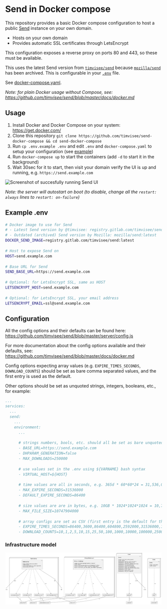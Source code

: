 # Send in Docker compose

This repository provides a basic Docker compose configuration to host a public
[Send](https://gitlab.com/timvisee/send) instance on your own domain.

- Hosts on your own domain
- Provides automatic SSL certificates through LetsEncrypt

This configuration exposes a reverse proxy on ports 80 and 443, so these must be
available.

This uses the latest Send version from
[`timvisee/send`](https://gitlab.com/timvisee/send) because
[`mozilla/send`](https://github.com/mozilla/send) has been archived.
This is configurable in your [`.env`](.env.example) file.

See [docker-compose.yaml](./docker-compose.yaml).

*Note: for plain Docker usage without Compose, see: https://github.com/timvisee/send/blob/master/docs/docker.md*

## Usage

1. Install Docker and Docker Compose on your system: https://get.docker.com/
2. Clone this repository `git clone https://github.com/timvisee/send-docker-compose && cd send-docker-compose`
3. Run `cp .env.example .env` and edit `.env` and `docker-compose.yaml` to setup your configuration (see [example](#example-env))
4. Run `docker-compose up` to start the containers (add `-d` to start it in the background)
5. Wait 30sec for it to start, then visit your domain verify the UI is up and running, e.g. `https://send.example.com`

<img src="https://i.imgur.com/eyvrWAP.png" alt="Screenshot of succesfully running Send UI" width="450px"/>

*Note: the server will autostart on boot (to disable, change all the `restart: always` lines to `restart: on-failure`)*

## Example .env

```bash
# Docker image to use for Send
# - Latest Send version by @timvisee: registry.gitlab.com/timvisee/send:latest
# - Outdated (archived) Send version by Mozilla: mozilla/send:latest
DOCKER_SEND_IMAGE=registry.gitlab.com/timvisee/send:latest

# Host to expose Send on
HOST=send.example.com

# Base URL for Send
SEND_BASE_URL=https://send.example.com

# Optional: for LetsEncrypt SSL, same as HOST
LETSENCRYPT_HOST=send.example.com

# Optional: for LetsEncrypt SSL, your email address
LETSENCRYPT_EMAIL=ssl@send.example.com
```

## Configuration

All the config options and their defaults can be found here: https://github.com/timvisee/send/blob/master/server/config.js

For more documentation about the config options available and their defaults, see: https://github.com/timvisee/send/blob/master/docs/docker.md

Config options expecting array values (e.g. `EXPIRE_TIMES_SECONDS`, `DOWNLOAD_COUNTS`) should be set as bare comma separated values, and the first entry is used as the default.

Other options should be set as unquoted strings, integers, booleans, etc., for example:
```yaml
...
services:
  ...
  send:
    ...
    environment:
      ...

      # strings numbers, bools, etc. should all be set as bare unquoted values
      - BASE_URL=https://send.example.com
      - DHPARAM_GENERATION=false
      - MAX_DOWNLOADS=250000

      # use values set in the .env using ${VARNAME} bash syntax
      - VIRTUAL_HOST=${HOST}
      
      # time values are all in seconds, e.g. 365d * 60*60*24 = 31,536,000 seconds
      - MAX_EXPIRE_SECONDS=31536000
      - DEFAULT_EXPIRE_SECONDS=86400

      # size values are are in bytes, e.g. 10GB * 1024*1024*1024 = 10,747,904,000 bytes
      - MAX_FILE_SIZE=10747904000

      # array configs are set as CSV (first entry is the default for the UI dropdown)
      - EXPIRE_TIMES_SECONDS=86400,3600,86400,604800,2592000,31536000,157680000
      - DOWNLOAD_COUNTS=10,1,2,5,10,15,25,50,100,1000,10000,100000,250000
```


### Infrastructure model

![Infrastructure model](.infragenie/infrastructure_model.png)